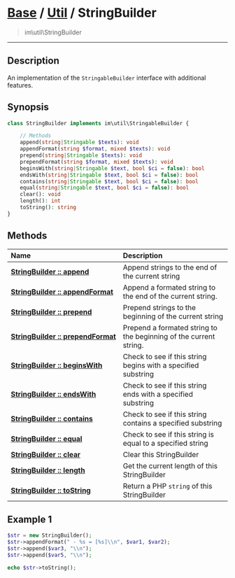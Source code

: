 # [Base](Base.md) / [Util](Util.md) / StringBuilder
 > im\util\StringBuilder
____

## Description
An implementation of the `StringableBuilder` interface with additional features.

## Synopsis
```php
class StringBuilder implements im\util\StringableBuilder {

    // Methods
    append(string|Stringable $texts): void
    appendFormat(string $format, mixed $texts): void
    prepend(string|Stringable $texts): void
    prependFormat(string $format, mixed $texts): void
    beginsWith(string|Stringable $text, bool $ci = false): bool
    endsWith(string|Stringable $text, bool $ci = false): bool
    contains(string|Stringable $text, bool $ci = false): bool
    equal(string|Stringable $text, bool $ci = false): bool
    clear(): void
    length(): int
    toString(): string
}
```

## Methods
| Name | Description |
| :--- | :---------- |
| [__StringBuilder&nbsp;::&nbsp;append__](Util-StringBuilder_append.md) | Append strings to the end of the current string |
| [__StringBuilder&nbsp;::&nbsp;appendFormat__](Util-StringBuilder_appendFormat.md) | Append a formated string to the end of the current string. |
| [__StringBuilder&nbsp;::&nbsp;prepend__](Util-StringBuilder_prepend.md) | Prepend strings to the beginning of the current string |
| [__StringBuilder&nbsp;::&nbsp;prependFormat__](Util-StringBuilder_prependFormat.md) | Prepend a formated string to the beginning of the current string. |
| [__StringBuilder&nbsp;::&nbsp;beginsWith__](Util-StringBuilder_beginsWith.md) | Check to see if this string begins with a specified substring |
| [__StringBuilder&nbsp;::&nbsp;endsWith__](Util-StringBuilder_endsWith.md) | Check to see if this string ends with a specified substring |
| [__StringBuilder&nbsp;::&nbsp;contains__](Util-StringBuilder_contains.md) | Check to see if this string contains a specified substring |
| [__StringBuilder&nbsp;::&nbsp;equal__](Util-StringBuilder_equal.md) | Check to see if this string is equal to a specified string |
| [__StringBuilder&nbsp;::&nbsp;clear__](Util-StringBuilder_clear.md) | Clear this StringBuilder |
| [__StringBuilder&nbsp;::&nbsp;length__](Util-StringBuilder_length.md) | Get the current length of this StringBuilder |
| [__StringBuilder&nbsp;::&nbsp;toString__](Util-StringBuilder_toString.md) | Return a PHP `string` of this StringBuilder |

## Example 1
```php
$str = new StringBuilder();
$str->appendFormat(" - %s = [%s]\\n", $var1, $var2);
$str->append($var3, "\\n");
$str->append($var5, "\\n");

echo $str->toString();
```
